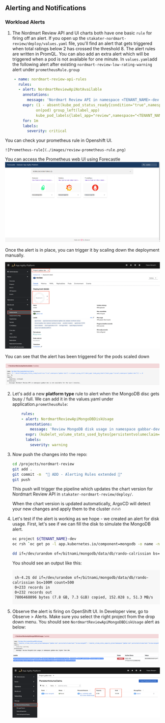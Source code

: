 ## Alerting and Notifications

### Workload Alerts

1. The Nordmart Review API and UI charts both have one basic `rule` for firing off an alert. If you open up the `stakater-nordmart-review/deploy/values.yaml` file, you'll find an alert that gets triggered when total ratings below 2 has crossed the threshold 8. The alert rules are written in PromQL. You can also add an extra alert which will be triggered when a pod is not available for one minute. In `values.yaml`add the following alert after existing `nordmart-review-low-rating-warning` alert under `prometheusRule.group`

  ```yaml
      - name: nordmart-review-api-rules
        rules:
        - alert: NordmartReviewApiNotAvailable
          annotations:
            message: 'Nordmart Review API in namespace <TENANT_NAME>-dev is not available for the last 1 minutes.'
          expr: (1 - absent(kube_pod_status_ready{condition="true",namespace="<TENANT_NAME>-dev"} * 
                on(pod) group_left(label_app) 
                kube_pod_labels{label_app="review",namespace="<TENANT_NAME>-dev"})) == 0
          for: 1m
          labels:
            severity: critical
  ```

   You can check your prometheus rule in Openshift UI.

    ![Prometheus-rule](./images/review-prometheus-rule.png)

   You can access the Prometheus web UI using Forecastle
   ![forecastle-prometheus](./images/forecastle-promethus.png)

   Once the alert is in place, you can trigger it by scaling down the deployment manually.

   ![Prometheus-rule](./images/deployment-scale-down.png)

   You can see that the alert has been triggered for the pods scaled down

   ![Prometheus-rule](./images/prometheus-alert-triggered.png)


2. Let's add a new **platform type** rule to alert when the MongoDB disc gets busy / full. We can add it in the values.yaml under application.`prometheusRule`:

    ```yaml
        rules:
        - alert: NordmartReviewApiMongoDBDiskUsage
          annotations:
            message: 'Review MongoDB disk usage in namespace gabbar-dev higher than 80%'
          expr: (kubelet_volume_stats_used_bytes{persistentvolumeclaim="review-mongodb",namespace="<TENANT_NAME>-dev"} / kubelet_volume_stats_capacity_bytes{persistentvolumeclaim="review-mongodb",namespace="<TENANT_NAME>-dev"}) * 100 > 80
          labels:
            severity: warning
    ```

3. Now push the changes into the repo:

    ```bash
    cd /projects/nordmart-review
    git add .
    git commit -m  "🌳 ADD - Alerting Rules extended 🌳"
    git push
    ```

    This push will trigger the pipeline which updates the chart version for Nordmart Review API in `stakater-nordmart-review/deploy/`.

    When the chart version is updated automatically, ArgoCD will detect your new changes and apply them to the cluster 🔥🔥🔥

4. Let's test if the alert is working as we hope - we created an alert for disk usage. First, let's see if we can fill the disk to simulate the MongoDB alert.

    ```bash
    oc project ${TENANT_NAME}-dev
    oc rsh `oc get po -l app.kubernetes.io/component=mongodb -o name -n ${TENANT_NAME}-dev`
    ```

    ```bash
    dd if=/dev/urandom of=/bitnami/mongodb/data/db/rando-calrissian bs=100M count=500
    ```

    You should see an output like this:

    <div class="highlight" style="background: #f7f7f7">
    <pre><code class="language-bash">
    sh-4.2$ dd if=/dev/urandom of=/bitnami/mongodb/data/db/rando-calrissian bs=100M count=500
    0+233 records in
    0+232 records out
    7806468096 bytes (7.8 GB, 7.3 GiB) copied, 152.028 s, 51.3 MB/s
    </code></pre></div>

5. Observe the alert is firing on OpenShift UI. In Developer view, go to Observe > Alerts. Make sure you select the right project from the drop down menu. You should see `NordmartReviewApiMongoDBDiskUsage` alert as below:

    ![Prometheus-rule](./images/mongodb-alert-triggered.png)

    
    ![Prometheus-rule](./images/mongodb-pvc.png)
